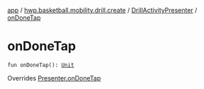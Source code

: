 [app](../../index.md) / [hwp.basketball.mobility.drill.create](../index.md) / [DrillActivityPresenter](index.md) / [onDoneTap](.)

# onDoneTap

`fun onDoneTap(): `[`Unit`](https://kotlinlang.org/api/latest/jvm/stdlib/kotlin/-unit/index.html)

Overrides [Presenter.onDoneTap](../-drill-activity-contract/-presenter/on-done-tap.md)


